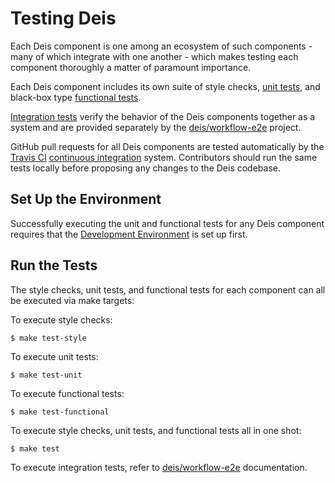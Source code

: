 # Testing Deis

Each Deis component is one among an ecosystem of such components - many of which integrate with one another - which makes testing each component thoroughly a matter of paramount importance.

Each Deis component includes its own suite of style checks, [unit tests][], and black-box type [functional tests][].

[Integration tests][] verify the behavior of the Deis components together as a system and are provided separately by the [deis/workflow-e2e][workflow-e2e] project.

GitHub pull requests for all Deis components are tested automatically by the [Travis CI][travis] [continuous integration][] system. Contributors should run the same tests locally before proposing any changes to the Deis codebase.

## Set Up the Environment

Successfully executing the unit and functional tests for any Deis component requires that the [Development Environment][dev-environment] is set up first.

## Run the Tests

The style checks, unit tests, and functional tests for each component can all be executed via make targets:

To execute style checks:

```
$ make test-style
```

To execute unit tests:

```
$ make test-unit
```

To execute functional tests:

```
$ make test-functional
```

To execute style checks, unit tests, and functional tests all in one shot:

```
$ make test
```

To execute integration tests, refer to [deis/workflow-e2e][workflow-e2e] documentation.

[unit tests]: http://en.wikipedia.org/wiki/Unit_testing
[functional tests]: http://en.wikipedia.org/wiki/Functional_testing
[integration tests]: http://en.wikipedia.org/wiki/Integration_testing
[workflow-e2e]: https://github.com/deisthree/workflow-e2e
[travis]: https://travis-ci.org/deis
[continuous integration]: http://en.wikipedia.org/wiki/Continuous_integration
[dev-environment]: development-environment.md
